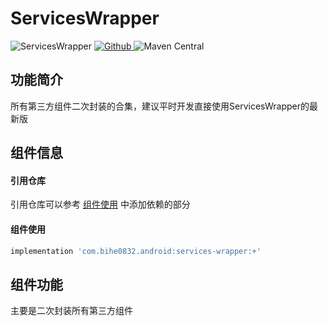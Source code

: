 # ServicesWrapper

![ServicesWrapper](https://img.shields.io/badge/AndroidAppFactory-ServicesWrapper-brightgreen)
[ ![Github](https://img.shields.io/badge/Github-ServicesWrapper-brightgreen?style=social) ](https://github.com/bihe0832/AndroidAppFactory/tree/master/ServicesWrapper)
![Maven Central](https://img.shields.io/maven-central/v/com.bihe0832.android/services-wrapper)

## 功能简介

所有第三方组件二次封装的合集，建议平时开发直接使用ServicesWrapper的最新版

## 组件信息

#### 引用仓库

引用仓库可以参考 [组件使用](./../start.md) 中添加依赖的部分

#### 组件使用

```groovy
implementation 'com.bihe0832.android:services-wrapper:+'
```

## 组件功能

主要是二次封装所有第三方组件


